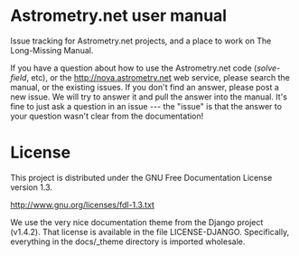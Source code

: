 Astrometry.net user manual
==========================

Issue tracking for Astrometry.net projects, and a place to work on The
Long-Missing Manual.

If you have a question about how to use the Astrometry.net code
(*solve-field*, etc), or the http://nova.astrometry.net web service,
please search the manual, or the existing issues.  If you don't find
an answer, please post a new issue.  We will try to answer it and pull
the answer into the manual.  It's fine to just ask a question in an
issue --- the "issue" is that the answer to your question wasn't clear
from the documentation!



License
=======

This project is distributed under the GNU Free Documentation License
version 1.3.

http://www.gnu.org/licenses/fdl-1.3.txt

We use the very nice documentation theme from the Django project
(v1.4.2).  That license is available in the file LICENSE-DJANGO.
Specifically, everything in the docs/_theme directory is imported
wholesale.
